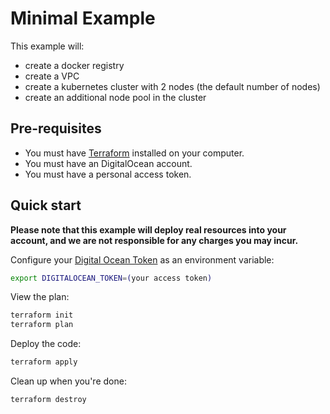 # Minimal Example 

This example will:

- create a docker registry
- create a VPC
- create a kubernetes cluster with 2 nodes (the default number of nodes)
- create an additional node pool in the cluster

## Pre-requisites

* You must have [Terraform](https://www.terraform.io/) installed on your computer. 
* You must have an DigitalOcean account.
* You must have a personal access token.

## Quick start

**Please note that this example will deploy real resources into your account, and we are not responsible for any
charges you may incur.** 

Configure your [Digital Ocean Token](https://docs.digitalocean.com/reference/api/create-personal-access-token/) as an 
environment variable:

```bash
export DIGITALOCEAN_TOKEN=(your access token)
```

View the plan:
```bash
terraform init
terraform plan
```

Deploy the code:
```bash
terraform apply
```

Clean up when you're done:

```bash
terraform destroy
```